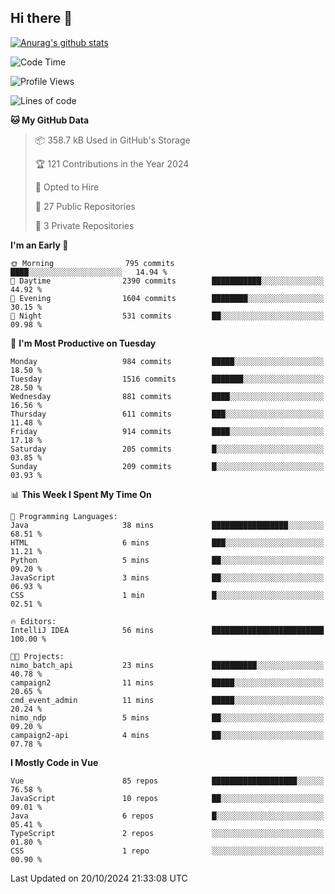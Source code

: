 ## Hi there 👋

[![Anurag's github stats](https://github-readme-stats.vercel.app/api?username=Songwonseok)](https://github.com/anuraghazra/github-readme-stats)



<!--START_SECTION:waka-->
![Code Time](http://img.shields.io/badge/Code%20Time-3%2C075%20hrs%2055%20mins-blue)

![Profile Views](http://img.shields.io/badge/Profile%20Views-1-blue)

![Lines of code](https://img.shields.io/badge/From%20Hello%20World%20I%27ve%20Written-34.8%20million%20lines%20of%20code-blue)

**🐱 My GitHub Data** 

> 📦 358.7 kB Used in GitHub's Storage 
 > 
> 🏆 121 Contributions in the Year 2024
 > 
> 💼 Opted to Hire
 > 
> 📜 27 Public Repositories 
 > 
> 🔑 3 Private Repositories 
 > 
**I'm an Early 🐤** 

```text
🌞 Morning                795 commits         ████░░░░░░░░░░░░░░░░░░░░░   14.94 % 
🌆 Daytime                2390 commits        ███████████░░░░░░░░░░░░░░   44.92 % 
🌃 Evening                1604 commits        ████████░░░░░░░░░░░░░░░░░   30.15 % 
🌙 Night                  531 commits         ██░░░░░░░░░░░░░░░░░░░░░░░   09.98 % 
```
📅 **I'm Most Productive on Tuesday** 

```text
Monday                   984 commits         █████░░░░░░░░░░░░░░░░░░░░   18.50 % 
Tuesday                  1516 commits        ███████░░░░░░░░░░░░░░░░░░   28.50 % 
Wednesday                881 commits         ████░░░░░░░░░░░░░░░░░░░░░   16.56 % 
Thursday                 611 commits         ███░░░░░░░░░░░░░░░░░░░░░░   11.48 % 
Friday                   914 commits         ████░░░░░░░░░░░░░░░░░░░░░   17.18 % 
Saturday                 205 commits         █░░░░░░░░░░░░░░░░░░░░░░░░   03.85 % 
Sunday                   209 commits         █░░░░░░░░░░░░░░░░░░░░░░░░   03.93 % 
```


📊 **This Week I Spent My Time On** 

```text
💬 Programming Languages: 
Java                     38 mins             █████████████████░░░░░░░░   68.51 % 
HTML                     6 mins              ███░░░░░░░░░░░░░░░░░░░░░░   11.21 % 
Python                   5 mins              ██░░░░░░░░░░░░░░░░░░░░░░░   09.20 % 
JavaScript               3 mins              ██░░░░░░░░░░░░░░░░░░░░░░░   06.93 % 
CSS                      1 min               █░░░░░░░░░░░░░░░░░░░░░░░░   02.51 % 

🔥 Editors: 
IntelliJ IDEA            56 mins             █████████████████████████   100.00 % 

🐱‍💻 Projects: 
nimo_batch_api           23 mins             ██████████░░░░░░░░░░░░░░░   40.78 % 
campaign2                11 mins             █████░░░░░░░░░░░░░░░░░░░░   20.65 % 
cmd_event_admin          11 mins             █████░░░░░░░░░░░░░░░░░░░░   20.24 % 
nimo_ndp                 5 mins              ██░░░░░░░░░░░░░░░░░░░░░░░   09.20 % 
campaign2-api            4 mins              ██░░░░░░░░░░░░░░░░░░░░░░░   07.78 % 
```

**I Mostly Code in Vue** 

```text
Vue                      85 repos            ███████████████████░░░░░░   76.58 % 
JavaScript               10 repos            ██░░░░░░░░░░░░░░░░░░░░░░░   09.01 % 
Java                     6 repos             █░░░░░░░░░░░░░░░░░░░░░░░░   05.41 % 
TypeScript               2 repos             ░░░░░░░░░░░░░░░░░░░░░░░░░   01.80 % 
CSS                      1 repo              ░░░░░░░░░░░░░░░░░░░░░░░░░   00.90 % 
```




 Last Updated on 20/10/2024 21:33:08 UTC
<!--END_SECTION:waka-->
